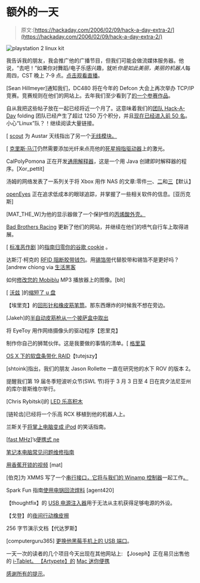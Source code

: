 # 额外的一天

> 原文:[https://hackaday.com/2006/02/09/hack-a-day-extra-2/](https://hackaday.com/2006/02/09/hack-a-day-extra-2/)

![playstation 2 linux kit](../Images/73845297ceac49e8141e60e014eca0d2.png)

我告诉我的朋友，我会推广他的广播节目，但我们可能会做流媒体服务器。他说，“去吧！”如果你对舞蹈/电子乐感兴趣，就听*你是如此美丽，美丽的机器人*每周四，CST 晚上 7-9 点。[点击观看直播](mms://129.93.142.9)。

[Sean Hillmeyer]通知我们，DC480 将在今年的 Defcon 大会上再次举办 TCP/IP 竞赛。竞赛规则在他们的网站上。去年我们至少看到了[的一个参赛作品](http://www.hackaday.com/entry/1234000140052539/)。

自从我把这些帖子放在一起已经将近一个月了。这意味着我们的[团队 Hack-A-Day](http://teamhackaday.com/) folding 团队已经产生了超过 1250 万个积分，并且[现在已经进入前 50 名](http://folding.extremeoverclocking.com/team_summary.php?s=&t=44851)。小心“Linux”队？！继续阅读大量链接。

[ [scout](http://www.logoscopy.org/) 为 Austar 天线指出了另一个[无线模块。](http://wiki.codevalley.com/index.php/Eric%27s_Mod)

[ [克里斯·马汀](http://flickr.com/photos/mazultav/)仍然需要添加光纤来点亮他的[死星拇指驱动器](http://flickr.com/photos/mazultav/sets/1831049/)上的激光。

CalPolyPomona 正在开发[通用解释器](https://www.csupomona.edu/%7Ecarich/gi/)，这是一个用 Java 创建即时解释器的程序。[Xor_pettit]

汤姆的网络发表了一系列关于将 Xbox 用作 NAS 的文章:零件[一](http://www.tomsnetworking.com/Sections-article150.php)、[二](http://www.tomsnetworking.com/Sections-article151.php)和[三](http://www.tomsnetworking.com/Sections-article152.php)【默认】

[openEyes](http://hcvl.hci.iastate.edu/cgi-bin/openEyes.cgi) 正在追求低成本的眼球追踪，并掌握了一些相关软件的信息。[亚历克斯]

[MAT_THE_W]为他的显示器做了一个保护性的[丙烯酸外壳。](http://www.instructables.com/ex/i/E088C6DCD9821028931A001143E7E506/)

[Bad Brothers Racing](http://badbros.turbinebuilder.com/index.html) 更新了他们的网站，并继续在他们的喷气自行车上取得进展。

[ [标准恶作剧](http://standardmischief.com/) ]的[指南归零你的谷歌 cookie](http://standardmischief.com/2006/01/20/google-can-and-should-do-better/) 。

达斯汀·柯克的 [RFID 阻断胶带钱包](http://www.rpi-polymath.com/ducttape/RFIDWallet.php)。用[锡箔带](http://www.google.com/search?q=foil+tape)代替胶带和锡箔不是更好吗？[andrew chiong via [生活黑客](http://www.lifehacker.com/software/duct-tape/how-to-make-an-rfidblocking-duct-tape-wallet-145519.php)

如何[修改您的 Mobiblu](http://www.guillermito2.net/code/cube/index.html) MP3 播放器上的图像。[blt]

[ [沃兹](http://www.thewallshaveears.com/blooog/index.php) ]的[缩短了 u 盘](http://thewallshaveears.com/blooog/index.php?blog=5&title=shrink_that_usb_flash_drive&more=1&c=1&tb=1&pb=1)

【埃里克】的[回形针和橡皮筋笔筒](http://tryingtogrowup.blogspot.com/2006/01/how-to-make-pen-holder.html)。那东西爆炸的时候我不想在旁边。

[Jakeh]的[半自动皮筋枪从一个披萨盒中取出](http://www.flickr.com/photos/jwhilde/sets/72057594052359544/)

将 EyeToy 用作网络摄像头的驱动程序【恩里克】

制作你自己的狮鹫伙伴。这是我要做的事情的清单。[ [格里莫](http://www.mongvision.com/)

[OS X 下的软盘条带化 RAID](http://ohlssonvox.8k.com/fdd_raid.htm)【tutejszy】

[shtoink]指出，我们的朋友 Jason Rollette 一直在研究他的水下 ROV 的版本 2。

提醒我们第 19 届冬季短波听众节(SWL 节)将于 3 月 3 日至 4 日在宾夕法尼亚州的库尔普斯维尔举行。

[Chris Rybitski]的 [LED 乐高积木](http://wishi-waspecial.livejournal.com/77678.html)

[链轮齿]已经将一个乐高 RCX 移植到他的机器人上。

兰斯关于[将掌上电脑变成 iPod](http://geekswithblogs.net/lance/archive/2006/01/24/PocketPCtoiPod.aspx) 的笑话指南。

[[fast MHz](http://fastmhz.com/)]’s[便携式 ne](http://www.kmcsonline.com/casemod/PortNES/index.html)

[笔记本电脑常见问题维修指南](http://silverwolf.no-ip.org/)

[用香蕉开锁的视频](http://www.youtube.com/w/Pick-a-lock-with-a-Banana?v=TbOajWDg_Ts) [mat]

[伯克]为 XMMS 写了一个[串行接口，它将与我们的 Winamp 控制器](http://burke.area526.net/?xmms-controller)一起工作[。](http://www.hackaday.com/entry/1234000023068564/)

Spark Fun 指南[使用电锅回流焊料](http://www.sparkfun.com/tutorial/ReflowToaster/reflow-hotplate.htm) [agent420]

【thoughtfix】的 [USB 电源注入器](http://thoughtfix.blogspot.com/2006/01/usb-power-injector-2.html)用于无法从主机获得足够电源的外设。

【戈登】的[夜间行动橡皮擦](http://img369.imageshack.us/my.php?image=nightopseraser5wb.png)

256 字节演示文档【代达罗斯】

[computerguru365] [更换他黑莓手机上的 USB 端口](http://computerguru365.blogspot.com/2006/02/diy-blackberry-usb-repair.html)。

一天一次的读者的几个项目今天出现在其他网站上:
【Joseph】正在易贝出售他的 [i-Tablet。
【Artypete】的](http://www.tuaw.com/2006/02/09/joseph-deruvo-jr-s-i-tablet-being-sold-on-ebay/) [Mac 迷你便携](http://www.engadget.com/2006/02/09/the-macmini-portable/)

[感谢所有的提示](http://www.hackaday.com/tips/)。